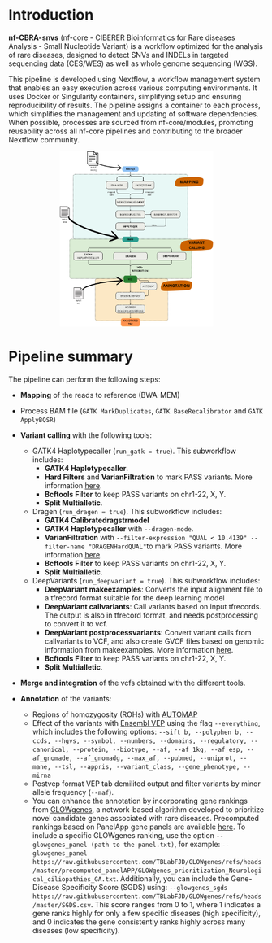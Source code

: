# Introduction

**nf-CBRA-snvs** (nf-core - CIBERER Bioinformatics for Rare diseases Analysis - Small Nucleotide Variant) is a workflow optimized for the analysis of rare diseases, designed to detect SNVs and INDELs in targeted sequencing data (CES/WES) as well as whole genome sequencing (WGS).

This pipeline is developed using Nextflow, a workflow management system that enables an easy execution across various computing environments. It uses Docker or Singularity containers, simplifying setup and ensuring reproducibility of results. The pipeline assigns a container to each process, which simplifies the management and updating of software dependencies. When possible, processes are sourced from nf-core/modules, promoting reusability across all nf-core pipelines and contributing to the broader Nextflow community.

<p align="center">
    <img title="nf-CBRA-snvs Workflow" src="docs/images/workflow.png" width=60%>
</p>

# Pipeline summary

The pipeline can perform the following steps:

- **Mapping** of the reads to reference (BWA-MEM)
- Process BAM file (`GATK MarkDuplicates`, `GATK BaseRecalibrator` and `GATK ApplyBQSR`)
- **Variant calling** with the following tools:

  - GATK4 Haplotypecaller (`run_gatk = true`). This subworkflow includes:
    - **GATK4 Haplotypecaller**.
    - **Hard Filters** and **VarianFiltration** to mark PASS variants. More information [here](docs/variant_calling.md).
    - **Bcftools Filter** to keep PASS variants on chr1-22, X, Y.
    - **Split Multialletic**.
  - Dragen (`run_dragen = true`). This subworkflow includes:
    - **GATK4 Calibratedragstrmodel**
    - **GATK4 Haplotypecaller** with `--dragen-mode`.
    - **VarianFiltration** with `--filter-expression "QUAL < 10.4139" --filter-name "DRAGENHardQUAL"`to mark PASS variants. More information [here](https://gatk.broadinstitute.org/hc/en-us/articles/4407897446939--How-to-Run-germline-single-sample-short-variant-discovery-in-DRAGEN-mode).
    - **Bcftools Filter** to keep PASS variants on chr1-22, X, Y.
    - **Split Multialletic**.
  - DeepVariants (`run_deepvariant = true`). This subworkflow includes:
    - **DeepVariant makeexamples**: Converts the input alignment file to a tfrecord format suitable for the deep learning model
    - **DeepVariant callvariants**: Call variants based on input tfrecords. The output is also in tfrecord format, and needs postprocessing to convert it to vcf.
    - **DeepVariant postprocessvariants**: Convert variant calls from callvariants to VCF, and also create GVCF files based on genomic information from makeexamples. More information [here](https://github.com/nf-core/modules/tree/master/modules/nf-core/deepvariant).
    - **Bcftools Filter** to keep PASS variants on chr1-22, X, Y.
    - **Split Multialletic**.

- **Merge and integration** of the vcfs obtained with the different tools.
- **Annotation** of the variants:
  - Regions of homozygosity (ROHs) with [AUTOMAP](https://github.com/mquinodo/AutoMap)
  - Effect of the variants with [Ensembl VEP](https://www.ensembl.org/info/docs/tools/vep/index.html) using the flag `--everything`, which includes the following options: `--sift b, --polyphen b, --ccds, --hgvs, --symbol, --numbers, --domains, --regulatory, --canonical, --protein, --biotype, --af, --af_1kg, --af_esp, --af_gnomade, --af_gnomadg, --max_af, --pubmed, --uniprot, --mane, --tsl, --appris, --variant_class, --gene_phenotype, --mirna`
  - Postvep format VEP tab demilited output and filter variants by minor allele frequency (`--maf`).
  - You can enhance the annotation by incorporating gene rankings from [GLOWgenes](https://www.translationalbioinformaticslab.es/tblab-home-page/tools/glowgenes), a network-based algorithm developed to prioritize novel candidate genes associated with rare diseases. Precomputed rankings based on PanelApp gene panels are available [here](https://github.com/TBLabFJD/GLOWgenes/blob/master/precomputed_panelAPP/GLOWgenes_precomputed_panelAPP.tsv). To include a specific GLOWgenes ranking, use the option `--glowgenes_panel (path to the panel.txt)`, for example: `--glowgenes_panel https://raw.githubusercontent.com/TBLabFJD/GLOWgenes/refs/heads/master/precomputed_panelAPP/GLOWgenes_prioritization_Neurological_ciliopathies_GA.txt`. Additionally, you can include the Gene-Disease Specificity Score (SGDS) using: `--glowgenes_sgds https://raw.githubusercontent.com/TBLabFJD/GLOWgenes/refs/heads/master/SGDS.csv`. This score ranges from 0 to 1, where 1 indicates a gene ranks highly for only a few specific diseases (high specificity), and 0 indicates the gene consistently ranks highly across many diseases (low specificity).
